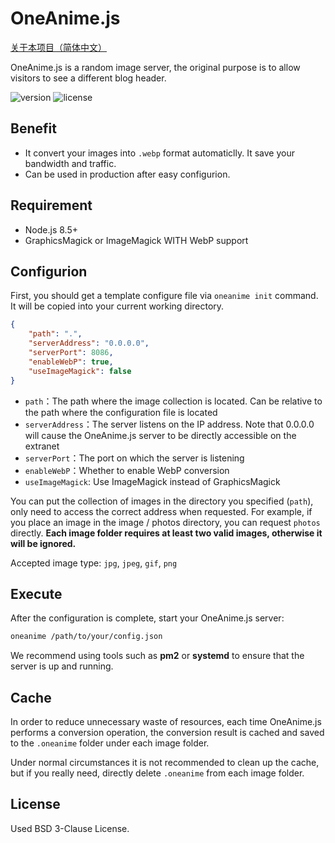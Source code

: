 # OneAnime.js

[关于本项目（简体中文）](https://github.com/OneAnimeTeam/oneanime.js/blob/master/README.zh-CN.md)

OneAnime.js is a random image server, the original purpose is to allow visitors to see a different blog header.

![version](https://img.shields.io/npm/v/oneanime.svg) ![license](https://img.shields.io/npm/l/oneanime.svg)

## Benefit

* It convert your images into `.webp` format automaticlly. It save your bandwidth and traffic.
* Can be used in production after easy configurion.

## Requirement

* Node.js 8.5+
* GraphicsMagick or ImageMagick WITH WebP support

## Configurion

First, you should get a template configure file via `oneanime init` command. It will be copied into your current working directory.

```json
{
    "path": ".",
    "serverAddress": "0.0.0.0",
    "serverPort": 8086,
    "enableWebP": true,
    "useImageMagick": false
}
```

* `path`：The path where the image collection is located. Can be relative to the path where the configuration file is located
* `serverAddress`：The server listens on the IP address. Note that 0.0.0.0 will cause the OneAnime.js server to be directly accessible on the extranet
* `serverPort`：The port on which the server is listening
* `enableWebP`：Whether to enable WebP conversion
* `useImageMagick`: Use ImageMagick instead of GraphicsMagick

You can put the collection of images in the directory you specified (`path`), only need to access the correct address when requested. For example, if you place an image in the image / photos directory, you can request `photos` directly. **Each image folder requires at least two valid images, otherwise it will be ignored.**

Accepted image type: `jpg`, `jpeg`, `gif`, `png`

## Execute

After the configuration is complete, start your OneAnime.js server:

```bash
oneanime /path/to/your/config.json
```

We recommend using tools such as **pm2** or **systemd** to ensure that the server is up and running.

## Cache

In order to reduce unnecessary waste of resources, each time OneAnime.js performs a conversion operation, the conversion result is cached and saved to the `.oneanime` folder under each image folder.

Under normal circumstances it is not recommended to clean up the cache, but if you really need, directly delete `.oneanime` from each image folder.

## License

Used BSD 3-Clause License.
